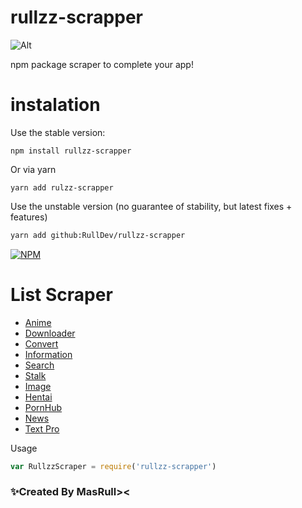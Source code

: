 # rullzz-scrapper

![Alt](https://repobeats.axiom.co/api/embed/5c2d370c65fd45336f141032f268516f722dca7c.svg "Repobeats analytics image")

npm package scraper to complete your app!

# instalation

Use the stable version:
```shell
npm install rullzz-scrapper
```
Or via yarn
```shell
yarn add rulzz-scrapper
```

Use the unstable version (no guarantee of stability, but latest fixes + features)
```sh
yarn add github:RullDev/rullzz-scrapper
```

[![NPM](https://img.shields.io/badge/npm-362a63?style=for-the-badge&logo=npm&logoColor=green)](https://www.npmjs.com/package/rullzz-scrapper)

# List Scraper
* [Anime](#anime)
* [Downloader](#downloader)
* [Convert](#convert)
* [Information](#information)
* [Search](#search)
* [Stalk](#stalk)
* [Image](#image)
* [Hentai](#hentai)
* [PornHub](#pornhub)
* [News](#news)
* [Text Pro](#textpro)

Usage
```js
var RullzzScraper = require('rullzz-scrapper')

```
### ✨Created By MasRull><
